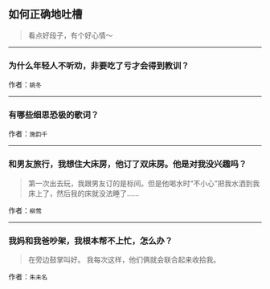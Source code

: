 ## 如何正确地吐槽

> 看点好段子，有个好心情～


 
---

### 为什么年轻人不听劝，非要吃了亏才会得到教训？

> 


作者：`姚冬`

---

### 有哪些细思恐极的歌词？

> 


作者：`施韵千`

---

### 和男友旅行，我想住大床房，他订了双床房。他是对我没兴趣吗？

> 第一次出去玩，我跟男友订的是标间。但是他喝水时“不小心”把我水洒到我床上了，然后我的床就没法睡了……


作者：`柳莺`

---

### 我妈和我爸吵架，我根本帮不上忙，怎么办？

> 在旁边鼓掌叫好。
> 我每次这样，他们俩就会联合起来收拾我。


作者：`朱未名`